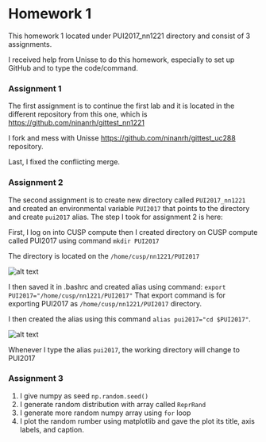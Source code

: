 # Homework 1

This homework 1 located under PUI2017_nn1221 directory and consist of 3 assignments.

I received help from Unisse to do this homework, especially to set up GitHub and to type the code/command.

### Assignment 1
The first assignment is to continue the first lab and it is located in the different repository from this one, which is https://github.com/ninanrh/gittest_nn1221

I fork and mess with Unisse https://github.com/ninanrh/gittest_uc288 repository.

Last, I fixed the conflicting merge.

### Assignment 2
The second assignment is to create new directory called `PUI2017_nn1221` and created an environmental variable `PUI2017` that points to the directory and create `pui2017` alias. The step I took for assignment 2 is here:

First, I log on into CUSP compute then I created directory on CUSP compute called PUI2017 using command 
`mkdir PUI2017`

The directory is located on the `/home/cusp/nn1221/PUI2017`

![alt text](https://raw.githubusercontent.com/ninanrh/PUI2017_nn1221/master/directory.png)


I then saved it in .bashrc and created alias using command:
`export PUI2017="/home/cusp/nn1221/PUI2017"`
That export command is for exporting PUI2017 as `/home/cusp/nn1221/PUI2017` directory.

I then created the alias using this command `alias pui2017="cd $PUI2017"`.

![alt text](https://raw.githubusercontent.com/ninanrh/PUI2017_nn1221/master/bashprofile.png)

Whenever I type the alias `pui2017`, the working directory will change to PUI2017

### Assignment 3

1. I give numpy as seed `np.random.seed()` 
2. I generate random distribution with array called `ReprRand` 
3. I generate more random numpy array using `for` loop
4. I plot the random rumber using matplotlib and gave the plot its title, axis labels, and caption.
